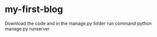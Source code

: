 # my-first-blog
Download the code and in the manage.py folder run command
python manage.py runserver

